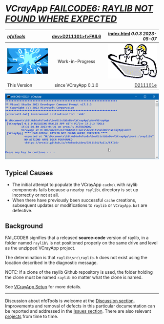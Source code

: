 <!-- index.md 0.0.3                 UTF-8                          2023-05-07
     ----1----|----2----|----3----|----4----|----5----|----6----|----7----|--*

              FAILCODE6: RAYLIB NOT FOUND WHERE EXPECTED
     -->

# ***VCrayApp** [FAILCODE6: RAYLIB NOT FOUND WHERE EXPECTED](.)*

| ***[nfoTools](../../../../)*** | [dev](../../../)[>D211101](../../)[>f](../)[>FAIL6](.) | [index.html](index.html) ***0.0.3 2023-05-07*** |
| :--                |       :-:          | --: |
| ![nfotools](../../../../images/nfoWorks-2014-06-02-1702-LogoSmall.png) | Work-in-Progress | ![Hard Hat Area](../../../../images/hardhat-logo.gif) |
|              |                     |           |
| This Version | since VCrayApp 0.1.0 | [D211101e](../../e) |

![FAILCODE6](FAIL6-2023-04-21-1534-VCrayApp-0.1.0.png)

## Typical Causes

* The initial attempt to populate the VCrayApp `cache\` with raylib components
fails because a nearby `raylib\` directory is set up incorrectly or not at
all.
* When there have previously been successful `cache` creations, subsequent
updates or modifications to `raylib` or `VCrayApp.bat` are defective.

## Background

FAILCODE6 signifies that a released **source-code** version of raylib, in a
folder named `raylib\` is not positioned properly on the same drive and level
as the unzipped VCrayApp project.

The determination is that `raylib\src\raylib.h` does not exist using the
location described in the diagnostic message.

NOTE: If a clone of the raylib Github repository is used, the folder holding
the clone must be named `raylib` no matter what the clone is named.

See [VCrayApp Setup](../../a) for more details.

----

Discussion about nfoTools is welcome at the
[Discussion section](https://github.com/orcmid/nfoTools/discussions).
Improvements and removal of defects in this particular documentation can be
reported and addressed in the
[Issues section](https://github.com/orcmid/nfoTools/issues).  There are also
relevant [projects](https://github.com/orcmid/nfoTools/projects?type=classic)
from time to time.

<!-- ----1----|----2----|----3----|----4----|----5----|----6----|----7----|--*

     0.0.3 2023-05-07T20:09Z Reflect transposition to new location
     0.0.2 2023-04-24T22:37Z Improved draft explanation
     0.0.1 2023-04-23T20:16Z Completed draft
     0.0.0 2023-04-22T02:45Z Boilerplate from 0.0.6 FAIL5.

                 *** end D211101/f/FAIL6/index.md ***
     -->
